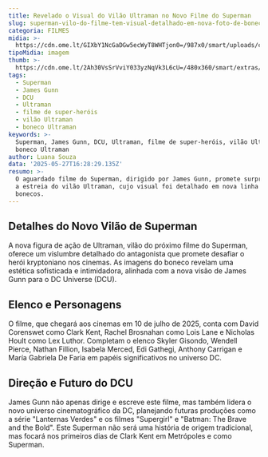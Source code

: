 ```yaml
---
title: Revelado o Visual do Vilão Ultraman no Novo Filme do Superman
slug: superman-vilo-do-filme-tem-visual-detalhado-em-nova-foto-de-boneco
categoria: FILMES
midia: >-
  https://cdn.ome.lt/GIXbY1NcGaDGw5ecWyT8WHTjon0=/987x0/smart/uploads/conteudo/fotos/OMELETE_CAPA_-_2025-05-27T123507.589.png
tipoMidia: imagem
thumb: >-
  https://cdn.ome.lt/2Ah30VsSrVviY033yzNqVk3L6cU=/480x360/smart/extras/conteudos/omelete_THUMB_-_2025-05-27T123448.255.png
tags:
  - Superman
  - James Gunn
  - DCU
  - Ultraman
  - filme de super-heróis
  - vilão Ultraman
  - boneco Ultraman
keywords: >-
  Superman, James Gunn, DCU, Ultraman, filme de super-heróis, vilão Ultraman,
  boneco Ultraman
author: Luana Souza
data: '2025-05-27T16:28:29.135Z'
resumo: >-
  O aguardado filme do Superman, dirigido por James Gunn, promete surpresas com
  a estreia do vilão Ultraman, cujo visual foi detalhado em nova linha de
  bonecos.
---
```


## Detalhes do Novo Vilão de Superman

<blockquote class="twitter-tweet"><a href="https://twitter.com/user/status/1927364485980836326"></a></blockquote>

A nova figura de ação de Ultraman, vilão do próximo filme do Superman, oferece um vislumbre detalhado do antagonista que promete desafiar o herói kryptoniano nos cinemas. As imagens do boneco revelam uma estética sofisticada e intimidadora, alinhada com a nova visão de James Gunn para o DC Universe (DCU).

## Elenco e Personagens

O filme, que chegará aos cinemas em 10 de julho de 2025, conta com David Corenswet como Clark Kent, Rachel Brosnahan como Lois Lane e Nicholas Hoult como Lex Luthor. Completam o elenco Skyler Gisondo, Wendell Pierce, Nathan Fillion, Isabela Merced, Edi Gathegi, Anthony Carrigan e María Gabriela De Faria em papéis significativos no universo DC.

## Direção e Futuro do DCU

James Gunn não apenas dirige e escreve este filme, mas também lidera o novo universo cinematográfico da DC, planejando futuras produções como a série "Lanternas Verdes" e os filmes "Supergirl" e "Batman: The Brave and the Bold". Este Superman não será uma história de origem tradicional, mas focará nos primeiros dias de Clark Kent em Metrópoles e como Superman.
